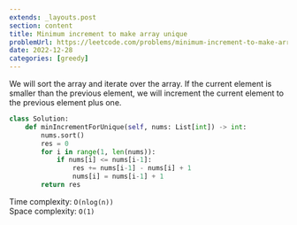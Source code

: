 ```yaml
---
extends: _layouts.post
section: content
title: Minimum increment to make array unique
problemUrl: https://leetcode.com/problems/minimum-increment-to-make-array-unique/
date: 2022-12-28
categories: [greedy]
---
```


We will sort the array and iterate over the array. If the current element is smaller than the previous element, we will increment the current element to the previous element plus one.

```python
class Solution:
    def minIncrementForUnique(self, nums: List[int]) -> int:
        nums.sort()
        res = 0
        for i in range(1, len(nums)):
            if nums[i] <= nums[i-1]:
                res += nums[i-1] - nums[i] + 1
                nums[i] = nums[i-1] + 1
        return res
```

Time complexity: `O(nlog(n))` <br/>
Space complexity: `O(1)`
